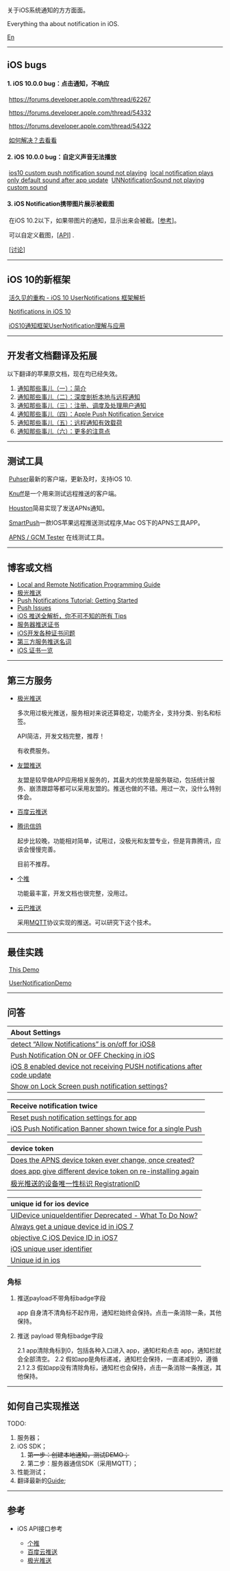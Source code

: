 关于iOS系统通知的方方面面。

Everything tha about notification in iOS.

[En](https://github.com/wenghengcong/iOSNotifications/blob/master/README_EN.md)

****
## iOS  bugs

#### 	1.  iOS 10.0.0 bug：点击通知，不响应

​		https://forums.developer.apple.com/thread/62267

​		https://forums.developer.apple.com/thread/54332

​		https://forums.developer.apple.com/thread/54322

​		[如何解决？去看看](http://wenghengcong.com/2016/10/%E9%80%9A%E7%9F%A5%E9%82%A3%E4%BA%9B%E4%BA%8B%E5%84%BF%EF%BC%88%E5%85%AD%EF%BC%89%EF%BC%9A%E6%9B%B4%E5%A4%9A%E7%9A%84%E6%B3%A8%E6%84%8F%E7%82%B9/)

#### 	2.  iOS 10.0.0 bug：自定义声音无法播放

​		[ios10 custom push notification sound not playing](http://stackoverflow.com/questions/39400703/ios10-custom-push-notification-sound-not-playing)
​		[local notification plays only default sound after app update](https://forums.developer.apple.com/thread/63186)
​		[UNNotificationSound not playing custom sound](https://forums.developer.apple.com/message/183937)

#### 3. iOS Notification携带图片展示被截图 

​		在iOS 10.2以下，如果带图片的通知，显示出来会被截。[[参考](https://forums.developer.apple.com/message/154320#154320)]。

​		可以自定义截图，[[API](https://developer.apple.com/reference/usernotifications/unnotificationattachmentoptionsthumbnailclippingrectkey)] .

​		[[讨论](http://stackoverflow.com/questions/39086878/media-attachment-crops-image-in-ios-10-notification)]

*****

## iOS 10的新框架

​	[活久见的重构 - iOS 10 UserNotifications 框架解析](https://onevcat.com/2016/08/notification/)

​	[Notifications in iOS 10](https://swifting.io/blog/2016/08/22/23-notifications-in-ios-10/)

​	[iOS10通知框架UserNotification理解与应用](https://my.oschina.net/u/2340880/blog/747781#OSC_h3_10)

****

## 开发者文档翻译及拓展

以下翻译的苹果原文档，现在均已经失效。

1. [通知那些事儿（一）：简介](http://wenghengcong.com/2016/04/通知那些事儿（一）：简介/)
2. [通知那些事儿（二）：深度剖析本地与远程通知](http://wenghengcong.com/2016/04/通知那些事儿（二）：深度剖析本地与远程通知/)
3. [通知那些事儿（三）：注册、调度及处理用户通知](http://wenghengcong.com/2016/04/通知那些事儿（三）：注册、调度及处理用户通知/)
4. [通知那些事儿（四）：Apple Push Notification Service](http://wenghengcong.com/2016/05/通知那些事儿（四）：Apple-Push-Notification-Service/)
5. [通知那些事儿（五）：远程通知有效载荷](http://wenghengcong.com/2016/05/%E9%80%9A%E7%9F%A5%E9%82%A3%E4%BA%9B%E4%BA%8B%E5%84%BF%EF%BC%88%E4%BA%94%EF%BC%89%EF%BC%9A%E8%BF%9C%E7%A8%8B%E9%80%9A%E7%9F%A5%E6%9C%89%E6%95%88%E8%BD%BD%E8%8D%B7/)
6. [通知那些事儿（六）：更多的注意点](http://wenghengcong.com/2016/10/%E9%80%9A%E7%9F%A5%E9%82%A3%E4%BA%9B%E4%BA%8B%E5%84%BF%EF%BC%88%E5%85%AD%EF%BC%89%EF%BC%9A%E6%9B%B4%E5%A4%9A%E7%9A%84%E6%B3%A8%E6%84%8F%E7%82%B9/)

****

## 测试工具	

​	[Puhser](https://github.com/noodlewerk/NWPusher)最新的客户端，更新及时，支持iOS 10.

​	[Knuff](https://github.com/KnuffApp/Knuff)是一个用来测试远程推送的客户端。

​	[Houston](https://github.com/nomad/houston)简易实现了发送APNs通知。

​	[SmartPush](https://github.com/shaojiankui/SmartPush)一款IOS苹果远程推送测试程序,Mac OS下的APNS工具APP。

​	[APNS / GCM Tester](http://apns-gcm.bryantan.info/) 在线测试工具。

*****

## 博客或文档

* [Local and Remote Notification Programming Guide](https://developer.apple.com/library/mac/documentation/NetworkingInternet/Conceptual/RemoteNotificationsPG/Chapters/Introduction.html#//apple_ref/doc/uid/TP40008194-CH1-SW1)
* [极光推送](http://blog.jpush.cn/)
* [Push Notifications Tutorial: Getting Started](https://www.raywenderlich.com/123862/push-notifications-tutorial)
* [Push Issues](https://developer.apple.com/library/ios/technotes/tn2265/_index.html)
* [iOS 推送全解析，你不可不知的所有 Tips](http://blog.jiguang.cn/ios_push_overall/)
* [服务器推送证书](http://docs.getui.com/mobile/ios/apns/)
* [iOS开发各种证书问题](http://blog.csdn.net/li_shuang_ls/article/details/52259512)
* [第三方服务推送名词](http://docs.getui.com/more/word/)
* [iOS 证书一览](http://www.wenghengcong.com/2016/07/iOS%E8%AF%81%E4%B9%A6%E4%B8%80%E8%A7%88/)

*****

## 第三方服务

* [极光推送](https://www.jpush.cn/)

  多次用过极光推送，服务相对来说还算稳定，功能齐全，支持分类、别名和标签。

  API简洁，开发文档完整，推荐！

  有收费服务。

* [友盟推送](http://mobile.umeng.com/push)

  友盟是较早做APP应用相关服务的，其最大的优势是服务联动，包括统计服务、崩溃跟踪等都可以采用友盟的。推送也做的不错。用过一次，没什么特别体会。

* [百度云推送](http://push.baidu.com/)
* [腾讯信鸽](http://xg.qq.com/)

  起步比较晚，功能相对简单，试用过，没极光和友盟专业，但是背靠腾讯，应该会慢慢完善。

  目前不推荐。

* [个推](http://www.getui.com/)

  功能最丰富，开发文档也很完整，没用过。

* [云巴推送](http://yunba.io/products/push/)

  采用[MQTT](https://github.com/wenghengcong/MQTTExplore)协议实现的推送。可以研究下这个技术。

******

## 最佳实践


​	[This Demo](https://github.com/wenghengcong/PushNotificationEverything/tree/master/PushSettingsDemo)

​	[UserNotificationDemo](https://github.com/onevcat/UserNotificationDemo)

****

## 问答

| About Settings                           |
| :--------------------------------------- |
| [detect “Allow Notifications” is on/off for iOS8](http://stackoverflow.com/questions/25111644/detect-allow-notifications-is-on-off-for-ios8) |
| [Push Notification ON or OFF Checking in iOS](http://stackoverflow.com/questions/20374801/push-notification-on-or-off-checking-in-ios) |
| [iOS 8 enabled device not receiving PUSH notifications after code update](http://stackoverflow.com/questions/25909568/ios-8-enabled-device-not-receiving-push-notifications-after-code-update) |
| [Show on Lock Screen push notification settings?](http://stackoverflow.com/questions/36697355/show-on-lock-screen-push-notification-settings) |



| Receive notification twice               |
| :--------------------------------------- |
| [Reset push notification settings for app](http://stackoverflow.com/questions/2438400/reset-push-notification-settings-for-app?lq=1) |
| [iOS Push Notification Banner shown twice for a single Push](http://stackoverflow.com/questions/33047914/ios-push-notification-banner-shown-twice-for-a-single-push) |


| device token                             |
| :--------------------------------------- |
| [Does the APNS device token ever change, once created?](http://stackoverflow.com/questions/6652242/does-the-apns-device-token-ever-change-once-created) |
| [does app give different device token on re-installing again](http://stackoverflow.com/questions/33888962/does-app-give-different-device-token-on-re-installing-again) |
| [极光推送的设备唯一性标识 RegistrationID](http://blog.jpush.cn/registrationid/) |

| unique id for ios device                 |
| :--------------------------------------- |
| [UIDevice uniqueIdentifier Deprecated - What To Do Now?](http://stackoverflow.com/questions/6993325/uidevice-uniqueidentifier-deprecated-what-to-do-now) |
| [Always get a unique device id in iOS 7](http://stackoverflow.com/questions/19606773/always-get-a-unique-device-id-in-ios-7) |
| [objective C iOS Device ID in iOS7](http://stackoverflow.com/questions/19329765/objective-c-ios-device-id-in-ios7) |
| [iOS unique user identifier](http://stackoverflow.com/questions/7273014/ios-unique-user-identifier?lq=1) |
| [Unique id in ios](http://stackoverflow.com/questions/20453785/unique-id-in-ios) |



### 角标

1. 推送payload不带角标badge字段

   app 自身清不清角标不起作用，通知栏始终会保持。点击一条消除一条，其他保持。

2. 推送 payload 带角标badge字段

   2.1 app清除角标到0，包括各种入口进入 app，通知栏和点击 app，通知栏就会全部清空。
   2.2 假如app是角标递减，通知栏会保持，一直递减到0，遵循2.1
   2.3 假如app没有清除角标，通知栏也会保持，点击一条消除一条推送，其他保持。


****

## 如何自己实现推送

TODO:

1. 服务器；
2. iOS SDK；
   1. ~~第一步：创建本地通知，测试DEMO；~~
   2. 第二步：服务器通信SDK（采用MQTT）；
3. 性能测试；
4. 翻译最新的[Guide](https://developer.apple.com/library/content/documentation/NetworkingInternet/Conceptual/RemoteNotificationsPG/index.html);

*****

## 参考

* iOS API接口参考

  - [个推](http://docs.getui.com/mobile/ios/api/)
  - [百度云推送](http://push.baidu.com/doc/ios/api)
  - [极光推送](http://docs.jpush.io/client/ios_api/)